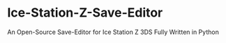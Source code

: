 # Ice-Station-Z-Save-Editor
An Open-Source Save-Editor for Ice Station Z 3DS Fully Written in Python
